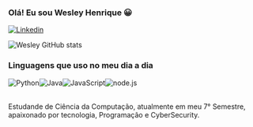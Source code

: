 ### Olá! Eu sou Wesley Henrique 😀

[![Linkedin](https://img.shields.io/badge/LinkedIn-0077B5?style=for-the-badge&logo=linkedin&logoColor=white)](https://www.linkedin.com/in/wesley-henrique-15857419b/)




![Wesley GitHub stats](https://github-readme-stats.vercel.app/api?username=Wesley1998&show_icons=true&theme=dracula)

### Linguagens que uso no meu dia a dia




![Python](https://img.shields.io/badge/Python-14354C?style=for-the-badge&logo=python&logoColor=white)![Java](https://img.shields.io/badge/Java-ED8B00?style=for-the-badge&logo=java&logoColor=white)![JavaScript](https://img.shields.io/badge/JavaScript-F7DF1E?style=for-the-badge&logo=javascript&logoColor=black)![node.js](https://img.shields.io/badge/Node.js-43853D?style=for-the-badge&logo=node.js&logoColor=white)
<br/>

<br>
Estudande de Ciência da Computação, atualmente em meu 7° Semestre, apaixonado por tecnologia, Programação e CyberSecurity.
<br/>
